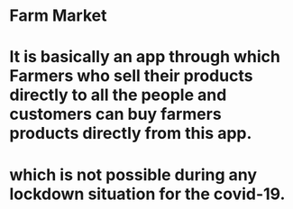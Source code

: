# Farm Market
# It is basically an app through which Farmers who sell their products directly to all the people and customers can buy farmers products directly from this app.
# which is not possible during any lockdown situation for the covid-19.
